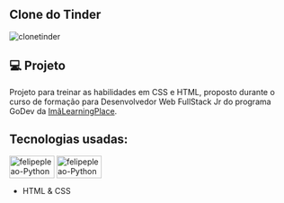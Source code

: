 ## Clone do Tinder 

![clonetinder](https://user-images.githubusercontent.com/87910555/171049477-6d2fa9fa-8e0f-4eef-964b-4f50ea427c5d.png)

## 💻 Projeto
Projeto para treinar as habilidades em CSS e HTML, proposto durante o curso de formação para Desenvolvedor Web FullStack Jr do programa GoDev da [ImãLearningPlace](https://imalearningplace.com/).

## Tecnologias usadas:
<img align="center" alt="felipepleao-Python" height="40" width="80" src="https://cdn.jsdelivr.net/gh/devicons/devicon/icons/html5/html5-original.svg"> <img align="center" alt="felipepleao-Python" height="40" width="80" src="https://cdn.jsdelivr.net/gh/devicons/devicon/icons/css3/css3-original.svg">
- HTML & CSS
